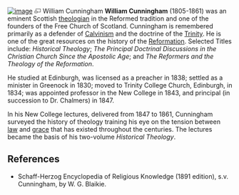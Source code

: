 [![image](images/6/64/Cunningham.jpg)](http://www.theopedia.com/File:Cunningham.jpg)
[![image](data:image/png;base64,iVBORw0KGgoAAAANSUhEUgAAAA8AAAALCAAAAACFLIiAAAAAAnRSTlMA/1uRIrUAAABPSURBVAjXY/j///+5vXDwjAHIr26ZAgXZe8H8a/+hoIcw/9nevdVL9+79DuPvzQYZFPUezu8BMZLXgkExnD8HAu6hqv//n+HZVjD4DuUDAKlChD3fj6aPAAAAAElFTkSuQmCC)](http://www.theopedia.com/File:Cunningham.jpg "Enlarge")
William Cunningham
**William Cunningham** (1805-1861) was an eminent Scottish
[theologian](Theologian "Theologian") in the Reformed tradition and
one of the founders of the Free Church of Scotland. Cunningham is
remembered primarily as a defender of
[Calvinism](Calvinism "Calvinism") and the doctrine of the
[Trinity](Trinity "Trinity"). He is one of the great resources on
the history of the [Reformation](Reformation "Reformation").
Selected Titles include: *Historical Theology*;
*The Principal Doctrinal Discussions in the Christian Church Since the Apostolic Age*;
and *The Reformers and the Theology of the Reformation*.

He studied at Edinburgh, was licensed as a preacher in 1838;
settled as a minister in Greenock in 1830; moved to Trinity College
Church, Edinburgh, in 1834; was appointed professor in the New
College in 1843, and principal (in succession to Dr. Chalmers) in
1847.

In his New College lectures, delivered from 1847 to 1861,
Cunningham surveyed the history of theology training his eye on the
tension between [law](Law "Law") and [grace](Grace "Grace") that
has existed throughout the centuries. The lectures became the basis
of his two-volume *Historical Theology*.

## References

-   Schaff-Herzog Encyclopedia of Religious Knowledge (1891
    edition), s.v. Cunningham, by W. G. Blaikie.



